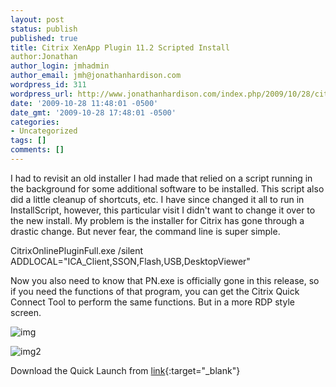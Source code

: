 ```yaml
---
layout: post
status: publish
published: true
title: Citrix XenApp Plugin 11.2 Scripted Install
author:Jonathan
author_login: jmhadmin
author_email: jmh@jonathanhardison.com
wordpress_id: 311
wordpress_url: http://www.jonathanhardison.com/index.php/2009/10/28/citrix-xenapp-plugin-11-2-scripted-install/
date: '2009-10-28 11:48:01 -0500'
date_gmt: '2009-10-28 17:48:01 -0500'
categories:
- Uncategorized
tags: []
comments: []
---
```

I had to revisit an old installer I had made that relied on a script running in the background for some additional software to be installed. This script also did a little cleanup of shortcuts, etc. I have since changed it all to run in InstallScript, however, this particular visit I didn't want to change it over to the new install. My problem is the installer for Citrix has gone through a drastic change. But never fear, the command line is super simple.

CitrixOnlinePluginFull.exe /silent ADDLOCAL="ICA_Client,SSON,Flash,USB,DesktopViewer"

Now you also need to know that PN.exe is officially gone in this release, so if you need the functions of that program, you can get the Citrix Quick Connect Tool to perform the same functions. But in a more RDP style screen.

![img]({{site.base}}/imagecontent/2009/10/Capture8.png)

![img2]({{site.base}}/imagecontent/2009/10/Capture9.png)

Download the Quick Launch from [link](http://support.citrix.com/article/CTX122536){:target="_blank"}
